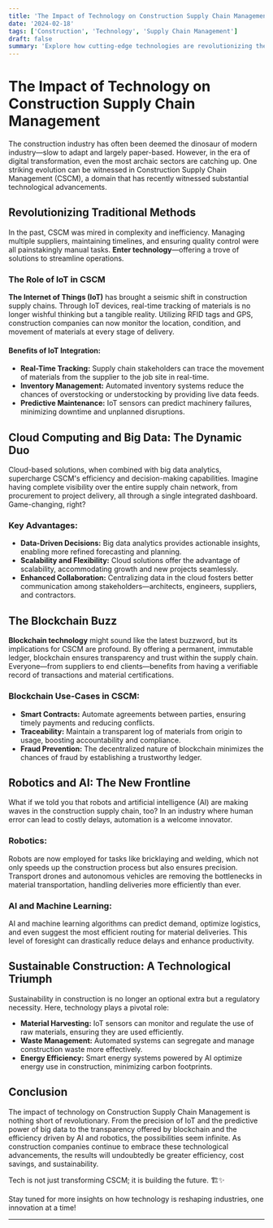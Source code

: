 ```yaml
---
title: 'The Impact of Technology on Construction Supply Chain Management'
date: '2024-02-18'
tags: ['Construction', 'Technology', 'Supply Chain Management']
draft: false
summary: 'Explore how cutting-edge technologies are revolutionizing the intricate web of construction supply chain management, enhancing efficiency, transparency, and sustainability.'
---
```


# The Impact of Technology on Construction Supply Chain Management

The construction industry has often been deemed the dinosaur of modern industry—slow to adapt and largely paper-based. However, in the era of digital transformation, even the most archaic sectors are catching up. One striking evolution can be witnessed in Construction Supply Chain Management (CSCM), a domain that has recently witnessed substantial technological advancements.

## Revolutionizing Traditional Methods

In the past, CSCM was mired in complexity and inefficiency. Managing multiple suppliers, maintaining timelines, and ensuring quality control were all painstakingly manual tasks. **Enter technology**—offering a trove of solutions to streamline operations.

### The Role of IoT in CSCM

**The Internet of Things (IoT)** has brought a seismic shift in construction supply chains. Through IoT devices, real-time tracking of materials is no longer wishful thinking but a tangible reality. Utilizing RFID tags and GPS, construction companies can now monitor the location, condition, and movement of materials at every stage of delivery.

#### Benefits of IoT Integration:

- **Real-Time Tracking:** Supply chain stakeholders can trace the movement of materials from the supplier to the job site in real-time.
- **Inventory Management:** Automated inventory systems reduce the chances of overstocking or understocking by providing live data feeds.
- **Predictive Maintenance:** IoT sensors can predict machinery failures, minimizing downtime and unplanned disruptions.

## Cloud Computing and Big Data: The Dynamic Duo

Cloud-based solutions, when combined with big data analytics, supercharge CSCM's efficiency and decision-making capabilities. Imagine having complete visibility over the entire supply chain network, from procurement to project delivery, all through a single integrated dashboard. Game-changing, right?

### Key Advantages:

- **Data-Driven Decisions:** Big data analytics provides actionable insights, enabling more refined forecasting and planning.
- **Scalability and Flexibility:** Cloud solutions offer the advantage of scalability, accommodating growth and new projects seamlessly.
- **Enhanced Collaboration:** Centralizing data in the cloud fosters better communication among stakeholders—architects, engineers, suppliers, and contractors.

## The Blockchain Buzz

**Blockchain technology** might sound like the latest buzzword, but its implications for CSCM are profound. By offering a permanent, immutable ledger, blockchain ensures transparency and trust within the supply chain. Everyone—from suppliers to end clients—benefits from having a verifiable record of transactions and material certifications.

### Blockchain Use-Cases in CSCM:

- **Smart Contracts:** Automate agreements between parties, ensuring timely payments and reducing conflicts.
- **Traceability:** Maintain a transparent log of materials from origin to usage, boosting accountability and compliance.
- **Fraud Prevention:** The decentralized nature of blockchain minimizes the chances of fraud by establishing a trustworthy ledger.

## Robotics and AI: The New Frontline

What if we told you that robots and artificial intelligence (AI) are making waves in the construction supply chain, too? In an industry where human error can lead to costly delays, automation is a welcome innovator.

### Robotics:

Robots are now employed for tasks like bricklaying and welding, which not only speeds up the construction process but also ensures precision. Transport drones and autonomous vehicles are removing the bottlenecks in material transportation, handling deliveries more efficiently than ever.

### AI and Machine Learning:

AI and machine learning algorithms can predict demand, optimize logistics, and even suggest the most efficient routing for material deliveries. This level of foresight can drastically reduce delays and enhance productivity.

## Sustainable Construction: A Technological Triumph

Sustainability in construction is no longer an optional extra but a regulatory necessity. Here, technology plays a pivotal role:

- **Material Harvesting:** IoT sensors can monitor and regulate the use of raw materials, ensuring they are used efficiently.
- **Waste Management:** Automated systems can segregate and manage construction waste more effectively.
- **Energy Efficiency:** Smart energy systems powered by AI optimize energy use in construction, minimizing carbon footprints.

## Conclusion

The impact of technology on Construction Supply Chain Management is nothing short of revolutionary. From the precision of IoT and the predictive power of big data to the transparency offered by blockchain and the efficiency driven by AI and robotics, the possibilities seem infinite. As construction companies continue to embrace these technological advancements, the results will undoubtedly be greater efficiency, cost savings, and sustainability.

Tech is not just transforming CSCM; it is building the future. 🏗️✨

Stay tuned for more insights on how technology is reshaping industries, one innovation at a time!

---